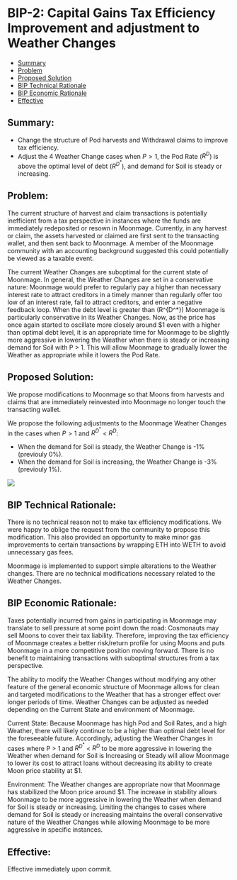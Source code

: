 # BIP-2: Capital Gains Tax Efficiency Improvement and adjustment to Weather Changes

 - [Summary](#summary)
 - [Problem](#problem)
 - [Proposed Solution](#proposed-solution)
 - [BIP Technical Rationale](#bip-technical-rationale)
 - [BIP Economic Rationale](#bip-economic-rationale)
 - [Effective](#effective)

## Summary:

- Change the structure of Pod harvests and Withdrawal claims to improve tax efficiency.
- Adjust the 4 Weather Change cases when $P > 1$, the Pod Rate ($R^{D}$) is above the optimal level of debt ($R^{D^*}$), and demand for Soil is steady or increasing.


## Problem:

The current structure of harvest and claim transactions is potentially inefficient from a tax perspective in instances where the funds are immediately redeposited or resown in Moonmage. Currently, in any harvest or claim, the assets harvested or claimed are first sent to the transacting wallet, and then sent back to Moonmage. A member of the Moonmage community with an accounting background suggested this could potentially be viewed as a taxable event.

The current Weather Changes are suboptimal for the current state of Moonmage. In general, the Weather Changes are set in a conservative nature: Moonmage would prefer to regularly pay a higher than necessary interest rate to attract creditors in a timely manner than regularly offer too low of an interest rate, fail to attract creditors, and enter a negative feedback loop. When the debt level is greater than \(R^{D^*}\) Moonmage is particularly conservative in its Weather Changes. Now, as the price has once again started to oscillate more closely around $1 even with a higher than optimal debt level, it is an appropriate time for Moonmage to be slightly more aggressive in lowering the Weather when there is steady or increasing demand for Soil with P > 1. This will allow Moonmage to gradually lower the Weather as appropriate while it lowers the Pod Rate.

## Proposed Solution:

We propose modifications to Moonmage so that Moons from harvests and claims that are immediately reinvested into Moonmage no longer touch the transacting wallet.

We propose the following adjustments to the Moonmage Weather Changes in the cases when $P > 1$ and $R^{D^*}$ < $R^D$:

- When the demand for Soil is steady, the Weather Change is -1% (previouly 0%).
- When the demand for Soil is increasing, the Weather Change is -3% (previouly 1%).

![](https://i.imgur.com/tVtxAU9.png)

## BIP Technical Rationale:

There is no technical reason not to make tax efficiency modifications. We were happy to oblige the request from the community to propose this modification. This also provided an opportunity to make minor gas improvements to certain transactions by wrapping ETH into WETH to avoid unnecessary gas fees.

Moonmage is implemented to support simple alterations to the Weather changes. There are no technical modifications necessary related to the Weather Changes.


## BIP Economic Rationale:

Taxes potentially incurred from gains in participating in Moonmage may translate to sell pressure at some point down the road: Cosmonauts may sell Moons to cover their tax liability. Therefore, improving the tax efficiency of Moonmage creates a better risk/return profile for using Moons and puts Moonmage in a more competitive position moving forward. There is no benefit to maintaining transactions with suboptimal structures from a tax perspective.

The ability to modify the Weather Changes without modifying any other feature of the general economic structure of Moonmage allows for clean and targeted modifications to the Weather that has a stronger effect over longer periods of time. Weather Changes can be adjusted as needed depending on the Current State and environment of Moonmage.

Current State: Because Moonmage has high Pod and Soil Rates, and a high Weather, there will likely continue to be a higher than optimal debt level for the foreseeable future. Accordingly, adjusting the Weather Changes in cases where P > 1 and $R^{D^*}$ < $R^D$ to be more aggressive in lowering the Weather when demand for Soil is Increasing or Steady will allow Moonmage to lower its cost to attract loans without decreasing its ability to create Moon price stability at $1.

Environment: The Weather changes are appropriate now that Moonmage has stabilized the Moon price around $1. The increase in stability allows Moonmage to be more aggressive in lowering the Weather when demand for Soil is steady or increasing. Limiting the changes to cases where demand for Soil is steady or increasing maintains the overall conservative nature of the Weather Changes while allowing Moonmage to be more aggressive in specific instances.

## Effective:

Effective immediately upon commit.
